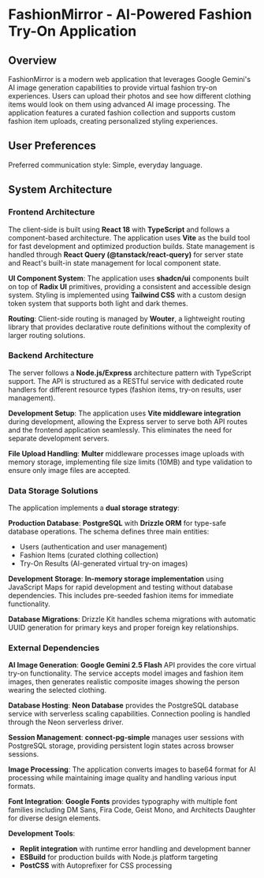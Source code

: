 # FashionMirror - AI-Powered Fashion Try-On Application

## Overview

FashionMirror is a modern web application that leverages Google Gemini's AI image generation capabilities to provide virtual fashion try-on experiences. Users can upload their photos and see how different clothing items would look on them using advanced AI image processing. The application features a curated fashion collection and supports custom fashion item uploads, creating personalized styling experiences.

## User Preferences

Preferred communication style: Simple, everyday language.

## System Architecture

### Frontend Architecture
The client-side is built using **React 18** with **TypeScript** and follows a component-based architecture. The application uses **Vite** as the build tool for fast development and optimized production builds. State management is handled through **React Query (@tanstack/react-query)** for server state and React's built-in state management for local component state.

**UI Component System**: The application uses **shadcn/ui** components built on top of **Radix UI** primitives, providing a consistent and accessible design system. Styling is implemented using **Tailwind CSS** with a custom design token system that supports both light and dark themes.

**Routing**: Client-side routing is managed by **Wouter**, a lightweight routing library that provides declarative route definitions without the complexity of larger routing solutions.

### Backend Architecture
The server follows a **Node.js/Express** architecture pattern with TypeScript support. The API is structured as a RESTful service with dedicated route handlers for different resource types (fashion items, try-on results, user management).

**Development Setup**: The application uses **Vite middleware integration** during development, allowing the Express server to serve both API routes and the frontend application seamlessly. This eliminates the need for separate development servers.

**File Upload Handling**: **Multer** middleware processes image uploads with memory storage, implementing file size limits (10MB) and type validation to ensure only image files are accepted.

### Data Storage Solutions
The application implements a **dual storage strategy**:

**Production Database**: **PostgreSQL** with **Drizzle ORM** for type-safe database operations. The schema defines three main entities:
- Users (authentication and user management)
- Fashion Items (curated clothing collection)
- Try-On Results (AI-generated virtual try-on images)

**Development Storage**: **In-memory storage implementation** using JavaScript Maps for rapid development and testing without database dependencies. This includes pre-seeded fashion items for immediate functionality.

**Database Migrations**: Drizzle Kit handles schema migrations with automatic UUID generation for primary keys and proper foreign key relationships.

### External Dependencies

**AI Image Generation**: **Google Gemini 2.5 Flash** API provides the core virtual try-on functionality. The service accepts model images and fashion item images, then generates realistic composite images showing the person wearing the selected clothing.

**Database Hosting**: **Neon Database** provides the PostgreSQL database service with serverless scaling capabilities. Connection pooling is handled through the Neon serverless driver.

**Session Management**: **connect-pg-simple** manages user sessions with PostgreSQL storage, providing persistent login states across browser sessions.

**Image Processing**: The application converts images to base64 format for AI processing while maintaining image quality and handling various input formats.

**Font Integration**: **Google Fonts** provides typography with multiple font families including DM Sans, Fira Code, Geist Mono, and Architects Daughter for diverse design elements.

**Development Tools**: 
- **Replit integration** with runtime error handling and development banner
- **ESBuild** for production builds with Node.js platform targeting
- **PostCSS** with Autoprefixer for CSS processing